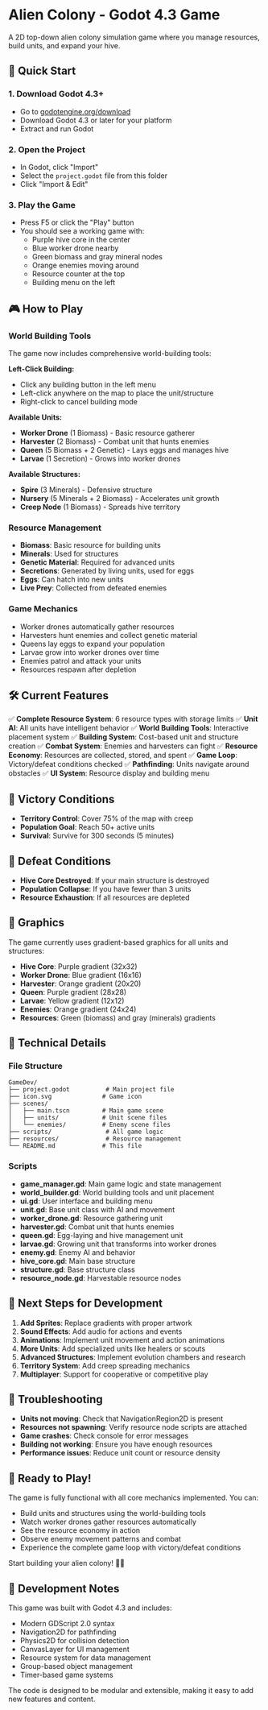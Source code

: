 # Alien Colony - Godot 4.3 Game

A 2D top-down alien colony simulation game where you manage resources, build units, and expand your hive.

## 🚀 Quick Start

### 1. Download Godot 4.3+
- Go to [godotengine.org/download](https://godotengine.org/download)
- Download Godot 4.3 or later for your platform
- Extract and run Godot

### 2. Open the Project
- In Godot, click "Import"
- Select the `project.godot` file from this folder
- Click "Import & Edit"

### 3. Play the Game
- Press F5 or click the "Play" button
- You should see a working game with:
  - Purple hive core in the center
  - Blue worker drone nearby
  - Green biomass and gray mineral nodes
  - Orange enemies moving around
  - Resource counter at the top
  - Building menu on the left

## 🎮 How to Play

### World Building Tools
The game now includes comprehensive world-building tools:

**Left-Click Building:**
- Click any building button in the left menu
- Left-click anywhere on the map to place the unit/structure
- Right-click to cancel building mode

**Available Units:**
- **Worker Drone** (1 Biomass) - Basic resource gatherer
- **Harvester** (2 Biomass) - Combat unit that hunts enemies
- **Queen** (5 Biomass + 2 Genetic) - Lays eggs and manages hive
- **Larvae** (1 Secretion) - Grows into worker drones

**Available Structures:**
- **Spire** (3 Minerals) - Defensive structure
- **Nursery** (5 Minerals + 2 Biomass) - Accelerates unit growth
- **Creep Node** (1 Biomass) - Spreads hive territory

### Resource Management
- **Biomass**: Basic resource for building units
- **Minerals**: Used for structures
- **Genetic Material**: Required for advanced units
- **Secretions**: Generated by living units, used for eggs
- **Eggs**: Can hatch into new units
- **Live Prey**: Collected from defeated enemies

### Game Mechanics
- Worker drones automatically gather resources
- Harvesters hunt enemies and collect genetic material
- Queens lay eggs to expand your population
- Larvae grow into worker drones over time
- Enemies patrol and attack your units
- Resources respawn after depletion

## 🛠️ Current Features

✅ **Complete Resource System**: 6 resource types with storage limits
✅ **Unit AI**: All units have intelligent behavior
✅ **World Building Tools**: Interactive placement system
✅ **Building System**: Cost-based unit and structure creation
✅ **Combat System**: Enemies and harvesters can fight
✅ **Resource Economy**: Resources are collected, stored, and spent
✅ **Game Loop**: Victory/defeat conditions checked
✅ **Pathfinding**: Units navigate around obstacles
✅ **UI System**: Resource display and building menu

## 🎯 Victory Conditions

- **Territory Control**: Cover 75% of the map with creep
- **Population Goal**: Reach 50+ active units
- **Survival**: Survive for 300 seconds (5 minutes)

## 🚨 Defeat Conditions

- **Hive Core Destroyed**: If your main structure is destroyed
- **Population Collapse**: If you have fewer than 3 units
- **Resource Exhaustion**: If all resources are depleted

## 🎨 Graphics

The game currently uses gradient-based graphics for all units and structures:
- **Hive Core**: Purple gradient (32x32)
- **Worker Drone**: Blue gradient (16x16)
- **Harvester**: Orange gradient (20x20)
- **Queen**: Purple gradient (28x28)
- **Larvae**: Yellow gradient (12x12)
- **Enemies**: Orange gradient (24x24)
- **Resources**: Green (biomass) and gray (minerals) gradients

## 🔧 Technical Details

### File Structure
```
GameDev/
├── project.godot          # Main project file
├── icon.svg              # Game icon
├── scenes/
│   ├── main.tscn         # Main game scene
│   ├── units/            # Unit scene files
│   └── enemies/          # Enemy scene files
├── scripts/               # All game logic
├── resources/             # Resource management
└── README.md             # This file
```

### Scripts
- **game_manager.gd**: Main game logic and state management
- **world_builder.gd**: World building tools and unit placement
- **ui.gd**: User interface and building menu
- **unit.gd**: Base unit class with AI and movement
- **worker_drone.gd**: Resource gathering unit
- **harvester.gd**: Combat unit that hunts enemies
- **queen.gd**: Egg-laying and hive management unit
- **larvae.gd**: Growing unit that transforms into worker drones
- **enemy.gd**: Enemy AI and behavior
- **hive_core.gd**: Main base structure
- **structure.gd**: Base structure class
- **resource_node.gd**: Harvestable resource nodes

## 🚀 Next Steps for Development

1. **Add Sprites**: Replace gradients with proper artwork
2. **Sound Effects**: Add audio for actions and events
3. **Animations**: Implement unit movement and action animations
4. **More Units**: Add specialized units like healers or scouts
5. **Advanced Structures**: Implement evolution chambers and research
6. **Territory System**: Add creep spreading mechanics
7. **Multiplayer**: Support for cooperative or competitive play

## 🐛 Troubleshooting

- **Units not moving**: Check that NavigationRegion2D is present
- **Resources not spawning**: Verify resource node scripts are attached
- **Game crashes**: Check console for error messages
- **Building not working**: Ensure you have enough resources
- **Performance issues**: Reduce unit count or resource density

## 🎉 Ready to Play!

The game is fully functional with all core mechanics implemented. You can:
- Build units and structures using the world-building tools
- Watch worker drones gather resources automatically
- See the resource economy in action
- Observe enemy movement patterns and combat
- Experience the complete game loop with victory/defeat conditions

Start building your alien colony! 🐛👾

## 📝 Development Notes

This game was built with Godot 4.3 and includes:
- Modern GDScript 2.0 syntax
- Navigation2D for pathfinding
- Physics2D for collision detection
- CanvasLayer for UI management
- Resource system for data management
- Group-based object management
- Timer-based game systems

The code is designed to be modular and extensible, making it easy to add new features and content.
